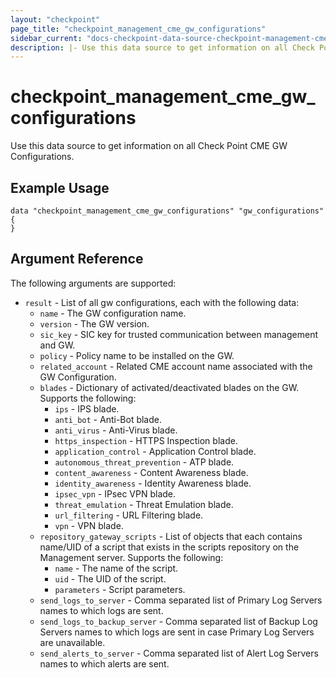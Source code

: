 ```yaml
---
layout: "checkpoint"
page_title: "checkpoint_management_cme_gw_configurations"
sidebar_current: "docs-checkpoint-data-source-checkpoint-management-cme-gw-configurations"
description: |- Use this data source to get information on all Check Point CME GW Configurations.
---
```


# checkpoint_management_cme_gw_configurations

Use this data source to get information on all Check Point CME GW Configurations.

## Example Usage

```hcl
data "checkpoint_management_cme_gw_configurations" "gw_configurations" {
}
```

## Argument Reference

The following arguments are supported:

* `result` - List of all gw configurations, each with the following data:
    * `name` - The GW configuration name.
    * `version` - The GW version.
    * `sic_key` - SIC key for trusted communication between management and GW.
    * `policy` - Policy name to be installed on the GW.
    * `related_account` - Related CME account name associated with the GW Configuration.
    * `blades` - Dictionary of activated/deactivated blades on the GW. Supports the following:
        * `ips` - IPS blade.
        * `anti_bot` - Anti-Bot blade.
        * `anti_virus` - Anti-Virus blade.
        * `https_inspection` - HTTPS Inspection blade.
        * `application_control` - Application Control blade.
        * `autonomous_threat_prevention` - ATP blade.
        * `content_awareness` - Content Awareness blade.
        * `identity_awareness` - Identity Awareness blade.
        * `ipsec_vpn` - IPsec VPN blade.
        * `threat_emulation` - Threat Emulation blade.
        * `url_filtering` - URL Filtering blade.
        * `vpn` - VPN blade.
    * `repository_gateway_scripts` - List of objects that each contains name/UID of a script that exists in the scripts
      repository on the Management server. Supports the following:
        * `name` - The name of the script.
        * `uid` - The UID of the script.
        * `parameters` - Script parameters.
    * `send_logs_to_server` - Comma separated list of Primary Log Servers names to which logs are sent.
    * `send_logs_to_backup_server` - Comma separated list of Backup Log Servers names to which logs are sent in case
      Primary Log Servers are unavailable.
    * `send_alerts_to_server` - Comma separated list of Alert Log Servers names to which alerts are sent.

